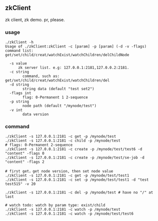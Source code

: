 ## zkClient

zk client, zk demo. pr, please.

### usage

    ./zkClient -h
    Usage of ./zkClient:zkClient -c [param] -p [param] (-d -v -flags)
    command list: get/set/child/creat/watchExist/watchChildren/delChildNode

      -s value
          zk server list. e.g: 127.0.0.1:2181,127.0.0.2:2181. 
      -c string
    	    command, such as: get/set/child/creat/watchExist/watchChildren/del
      -d string
        	string data (default "test set2")
      -flags int
        	flag: 0-Permanent 1 2-sequence
      -p string
        	node path (default "/mynode/test")
      -v int
        	data version
    	
### command
    ./zkClient -s 127.0.0.1:2181 -c get -p /mynode/test
    ./zkClient -s 127.0.0.1:2181 -c child -p /mynode/test
    # flags: 0-Permanent 2-sequence
    ./zkClient -s 127.0.0.1:2181 -c create -p /mynode/test/test6 -d "content" -flags 0
    ./zkClient -s 127.0.0.1:2181 -c create -p /mynode/test/se-job -d "content" -flags 2

    # first get，get node version, then set node value
    ./zkClient -s 127.0.0.1:2181 -c get -p /mynode/test/test1
    ./zkClient -s 127.0.0.1:2181 -c set -p /mynode/test/test1 -d "test test515" -v 20

    ./zkClient -s 127.0.0.1:2181 -c del -p /mynode/test # have no "/" at last

    # watch todo: watch by param type: exist/child
    ./zkClient -s 127.0.0.1:2181 -c watch -p /mynode/test
    ./zkClient -s 127.0.0.1:2181 -c watch -p /mynode/test/test6
    